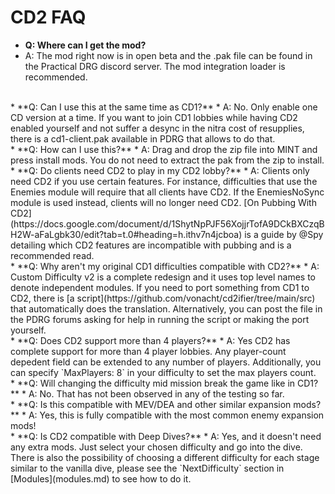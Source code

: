 # CD2 FAQ

* **Q: Where can I get the mod?**
* A: The mod right now is in open beta and the .pak file can be found in the Practical DRG discord server. The mod integration loader is recommended.
<br/>
* **Q: Can I use this at the same time as CD1?**
* A: No. Only enable one CD version at a time. If you want to join CD1 lobbies while having CD2 enabled yourself and not suffer a desync in the nitra cost of resupplies,
there is a cd1-client.pak available in PDRG that allows to do that.
<br/>
* **Q: How can I use this?**
* A: Drag and drop the zip file into MINT and press install mods. You do not need to extract the pak from the zip to install.
<br/>
* **Q: Do clients need CD2 to play in my CD2 lobby?**
* A: Clients only need CD2 if you use certain features. For instance, difficulties that use the Enemies module will require that all clients have CD2. If the EnemiesNoSync module is used instead, clients will no longer need CD2. 
[On Pubbing With CD2](https://docs.google.com/document/d/1ShytNpPJF56XojjrTofA9DCkBXCzqBH2W-aFaLgbk30/edit?tab=t.0#heading=h.ithv7n4jcboa) is a guide by @Spy detailing which CD2 features are incompatible with pubbing and is a recommended read.
<br/>
* **Q: Why aren't my original CD1 difficulties compatible with CD2?**
* A: Custom Difficulty v2 is a complete redesign and it uses top level names to denote independent modules.
If you need to port something from CD1 to CD2, there is [a script](https://github.com/vonacht/cd2ifier/tree/main/src) that automatically does the translation. Alternatively, you can
post the file in the PDRG forums asking for help in running the script or making the port yourself. 
<br/>
* **Q: Does CD2 support more than 4 players?**
* A: Yes CD2 has complete support for more than 4 player lobbies. Any player-count depedent field can be extended to any number of players. Additionally, you can specify `MaxPlayers: 8` in your difficulty to set the max players count.
<br/>
* **Q: Will changing the difficulty mid mission break the game like in CD1?**
* A: No. That has not been observed in any of the testing so far.
<br/>
* **Q: Is this compatible with MEV/DEA and other similar expansion mods?**
* A: Yes, this is fully compatible with the most common enemy expansion mods!
<br/>
* **Q: Is CD2 compatible with Deep Dives?**
* A: Yes, and it doesn't need any extra mods. Just select your chosen difficulty and go into the dive. There is also the possibility of choosing a different difficulty for each stage similar to the vanilla dive, please see the `NextDifficulty` section in [Modules](modules.md) to see how to do it. 
<br/>
